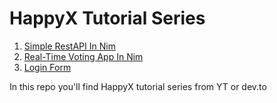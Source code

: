 # HappyX Tutorial Series

1. [Simple RestAPI In Nim](https://github.com/HapticX/happyx-tutorial-series/tree/master/simple_rest_api)
2. [Real-Time Voting App In Nim](https://github.com/HapticX/happyx-tutorial-series/tree/master/vote_app)
3. [Login Form](https://github.com/HapticX/happyx-tutorial-series/tree/master/login_form)

In this repo you'll find HappyX tutorial series from YT or dev.to
